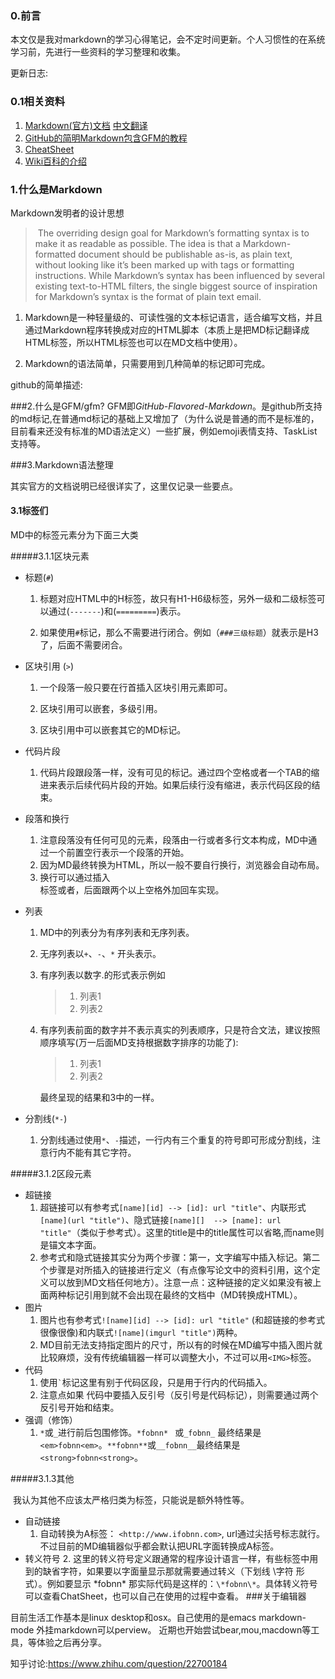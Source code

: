 ### 0.前言

本文仅是我对markdown的学习心得笔记，会不定时间更新。个人习惯性的在系统学习前，先进行一些资料的学习整理和收集。

更新日志:

### 0.1相关资料

1. [Markdown(官方)文档][1] [中文翻译][2]
2. [GitHub的简明Markdown包含GFM的教程][3]
3. [CheatSheet][4]
4. [Wiki百科的介绍][5]


[1]: https://daringfireball.net/projects/markdown/syntax
[2]: http://wowubuntu.com/markdown/
[3]: https://guides.github.com/features/mastering-markdown/
[4]: https://guides.github.com/pdfs/markdown-cheatsheet-online.pdf
[5]: https://zh.wikipedia.org/wiki/Markdown
[6]: https://daringfireball.net/projects/markdown/

### 1.什么是Markdown

Markdown发明者的设计思想

> ​	The overriding design goal for Markdown’s formatting syntax is to make it as readable as possible. The idea is that a Markdown-formatted document should be publishable as-is, as plain text, without looking like it’s been marked up with tags or formatting instructions. While Markdown’s syntax has been influenced by several existing text-to-HTML filters, the single biggest source of inspiration for Markdown’s syntax is the format of plain text email.

1. Markdown是一种轻量级的、可读性强的文本标记语言，适合编写文档，并且通过Markdown程序转换成对应的HTML脚本（本质上是把MD标记翻译成HTML标签，所以HTML标签也可以在MD文档中使用）。

2. Markdown的语法简单，只需要用到几种简单的标记即可完成。

github的简单描述:


###2.什么是GFM/gfm?
​	GFM即*GitHub-Flavored-Markdown*。是github所支持的md标记,在普通md标记的基础上又增加了（为什么说是普通的而不是标准的，目前看来还没有标准的MD语法定义）一些扩展，例如emoji表情支持、TaskList支持等。

###3.Markdown语法整理

其实官方的文档说明已经很详实了，这里仅记录一些要点。

#### 3.1标签们

MD中的标签元素分为下面三大类

#####3.1.1区块元素

+ 标题(`#`)

  1. 标题对应HTML中的H标签，故只有H1-H6级标签，另外一级和二级标签可以通过(`-------`)和(`=========`)表示。

  2. 如果使用`#`标记，那么不需要进行闭合。例如（`###三级标题`）就表示是H3了，后面不需要闭合。

+ 区块引用 (`>`)

  1. 一个段落一般只要在行首插入区块引用元素即可。

  2. 区块引用可以嵌套，多级引用。

  3. 区块引用中可以嵌套其它的MD标记。

+ 代码片段
  1. 代码片段跟段落一样，没有可见的标记。通过四个空格或者一个TAB的缩进来表示后续代码片段的开始。如果后续行没有缩进，表示代码区段的结束。

+ 段落和换行
  1. 注意段落没有任何可见的元素，段落由一行或者多行文本构成，MD中通过一个前置空行表示一个段落的开始。
  2. 因为MD最终转换为HTML，所以一般不要自行换行，浏览器会自动布局。
  3. 换行可以通过插入<br>标签或者，后面跟两个以上空格外加回车实现。
+ 列表
  1. MD中的列表分为有序列表和无序列表。

  2. 无序列表以`+`、`-`、`*`  开头表示。

  3. 有序列表以数字.的形式表示例如

     > 	1. 列表1
     > 	2. 列表2

  4. 有序列表前面的数字并不表示真实的列表顺序，只是符合文法，建议按照顺序填写(万一后面MD支持根据数字排序的功能了):

     >	1. 列表1
     >	1. 列表2

     最终呈现的结果和3中的一样。  
+ 分割线(`*-`)
  1. 分割线通过使用`*`、`-`描述，一行内有三个重复的符号即可形成分割线，注意行内不能有其它字符。

#####3.1.2区段元素

+ 超链接
  1. 超链接可以有参考式`[name][id] --> [id]: url "title"`、内联形式 `[name](url "title")`、隐式链接`[name][]  --> [name]: url "title"`（类似于参考式）。这里的title是<A>中的title属性可以省略,而name则是锚文本字面。
  2. 参考式和隐式链接其实分为两个步骤：第一，文字编写中插入标记。第二个步骤是对所插入的链接进行定义（有点像写论文中的资料引用，这个定义可以放到MD文档任何地方）。注意一点：这种链接的定义如果没有被上面两种标记引用到就不会出现在最终的文档中（MD转换成HTML）。
+ 图片
  1. 图片也有参考式`![name][id] --> [id]: url "title"` (和超链接的参考式很像很像)和内联式`![name](imgurl "title")`两种。
  2. MD目前无法支持指定图片的尺寸，所以有的时候在MD编写中插入图片就比较麻烦，没有传统编辑器一样可以调整大小，不过可以用`<IMG>`标签。
+ 代码
  1. 使用`` ` ``标记这里有别于代码区段，只是用于行内的代码插入。
  2. 注意点如果 代码中要插入反引号（反引号是代码标记），则需要通过两个反引号开始和结束。
+ 强调（修饰）
  1. `*`或`_`进行前后包围修饰。`*fobnn* ` 或`_fobnn_` 最终结果是`<em>fobnn<em>`。`**fobnn**`或`__fobnn__`最终结果是`<strong>fobnn<strong>`。

#####3.1.3其他

​	我认为其他不应该太严格归类为标签，只能说是额外特性等。

+ 自动链接
  1. 自动转换为A标签： `<http://www.ifobnn.com>`, url通过尖括号标志就行。不过目前的MD编辑器似乎都会默认把URL字面转换成A标签。
+ 转义符号
  2. 这里的转义符号定义跟通常的程序设计语言一样，有些标签中用到的缺省字符，如果要以字面量显示那就需要通过转义（下划线 \字符 形式）。例如要显示  \*fobnn\* 那实际代码是这样的：`\*fobnn\*`。具体转义符号可以查看ChatSheet，也可以自己在使用的过程中查看。
###关于编辑器

目前生活工作基本是linux desktop和osx。自己使用的是emacs markdown-mode 外挂markdown可以perview。
近期也开始尝试bear,mou,macdown等工具，等体验之后再分享。

知乎讨论:https://www.zhihu.com/question/22700184